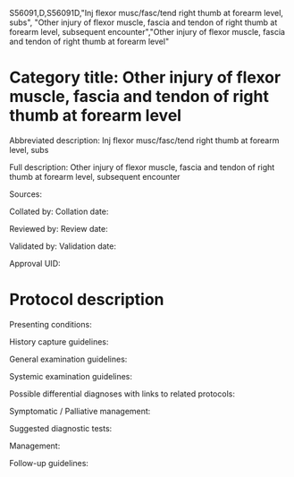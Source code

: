 S56091,D,S56091D,"Inj flexor musc/fasc/tend right thumb at forearm level, subs", "Other injury of flexor muscle, fascia and tendon of right thumb at forearm level, subsequent encounter","Other injury of flexor muscle, fascia and tendon of right thumb at forearm level"
# Category title: Other injury of flexor muscle, fascia and tendon of right thumb at forearm level

Abbreviated description: Inj flexor musc/fasc/tend right thumb at forearm level, subs

Full description: Other injury of flexor muscle, fascia and tendon of right thumb at forearm level, subsequent encounter

Sources:

Collated by:
Collation date:

Reviewed by:
Review date:

Validated by:
Validation date:

Approval UID:

# Protocol description

Presenting conditions:

History capture guidelines:

General examination guidelines:

Systemic examination guidelines:

Possible differential diagnoses with links to related protocols:

Symptomatic / Palliative management:

Suggested diagnostic tests:

Management:

Follow-up guidelines:
